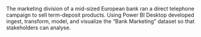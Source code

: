 The marketing division of a mid-sized European bank ran a direct telephone campaign to sell term-deposit products. Using Power BI Desktop developed ingest, transform, model, and visualize the “Bank Marketing” dataset so that stakeholders can analyse.
